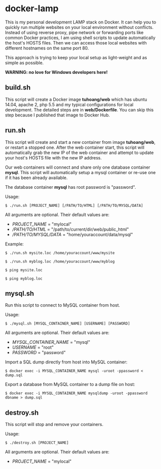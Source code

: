 # docker-lamp

This is my personal development LAMP stack on Docker. It can help you to quickly run multiple websites on your local environment without conflicts. Instead of using reverse proxy, pipe network or forwarding ports like common Docker practices, I am using shell scripts to update automatically the host's HOSTS files. Then we can access those local websites with different hostnames on the same port 80.

This approach is trying to keep your local setup as light-weight and as simple as possible.

**WARNING: no love for Windows developers here!**

## build.sh

This script will create a Docker image **tuhoang/web** which has ubuntu 14.04, apache 2, php 5.5 and my typical configurations for local development. The detailed steps are in **web/Dockerfile**. You can skip this step because I published that image to Docker Hub.

## run.sh

This script will create and start a new container from image **tuhoang/web**, or restart a stopped one. After the web container start, this script will automatically grab the new IP of the web container and attempt to update your host's HOSTS file with the new IP address.

Our web containers will connect and share only one database container **mysql**. This script will automatically setup a mysql container or re-use one if it has been already available.

The database container **mysql** has root password is "password".

Usage:
```
$ ./run.sh [PROJECT_NAME] [/PATH/TO/HTML] [/PATH/TO/MYSQL/DATA]
```
All arguments are optional. Their default values are:
- *PROJECT_NAME* = "mylocal"
- */PATH/TO/HTML* = "/path/to/current/dir/web/public_html"
- */PATH/TO/MYSQL/DATA* = "home/youraccount/data/mysql"

Example:
```
$ ./run.sh mysite.loc /home/youraccount/www/mysite

$ ./run.sh myblog.loc /home/youraccount/www/myblog

$ ping mysite.loc

$ ping myblog.loc
```

## mysql.sh

Run this script to connect to MySQL container from host.

Usage:
```
$ ./mysql.sh [MYSQL_CONTAINER_NAME] [USERNAME] [PASSWORD]
```
All arguments are optional. Their default values are:
- *MYSQL_CONTAINER_NAME* = "mysql"
- *USERNAME* = "root"
- *PASSWORD* = "password"

Import a SQL dump directly from host into MySQL container:
```
$ docker exec -i MYSQL_CONTAINER_NAME mysql -uroot -ppassword < dump.sql
```

Export a database from MySQL container to a dump file on host:
```
$ docker exec -i MYSQL_CONTAINER_NAME mysqldump -uroot -ppassword dbname > dump.sql
```

## destroy.sh

This script will stop and remove your containers.

Usage:
```
$ ./destroy.sh [PROJECT_NAME]
```
All arguments are optional. Their default values are:
- *PROJECT_NAME* = "mylocal"
